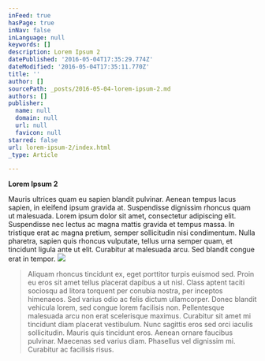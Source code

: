 ```yaml
---
inFeed: true
hasPage: true
inNav: false
inLanguage: null
keywords: []
description: Lorem Ipsum 2
datePublished: '2016-05-04T17:35:29.774Z'
dateModified: '2016-05-04T17:35:11.770Z'
title: ''
author: []
sourcePath: _posts/2016-05-04-lorem-ipsum-2.md
authors: []
publisher:
  name: null
  domain: null
  url: null
  favicon: null
starred: false
url: lorem-ipsum-2/index.html
_type: Article

---
```

**Lorem Ipsum 2**

Mauris ultrices quam eu sapien blandit pulvinar. Aenean tempus lacus sapien, in eleifend ipsum gravida at. Suspendisse dignissim rhoncus quam ut malesuada. Lorem ipsum dolor sit amet, consectetur adipiscing elit. Suspendisse nec lectus ac magna mattis gravida et tempus massa. In tristique erat ac magna pretium, semper sollicitudin nisi condimentum. Nulla pharetra, sapien quis rhoncus vulputate, tellus urna semper quam, et tincidunt ligula ante ut elit. Curabitur at malesuada arcu. Sed blandit congue erat in tempor.
![](https://the-grid-user-content.s3-us-west-2.amazonaws.com/508f6fc6-ab40-42d9-8291-084e9da06924.jpg)

> Aliquam rhoncus tincidunt ex, eget porttitor turpis euismod sed. Proin eu eros sit amet tellus placerat dapibus a ut nisl. Class aptent taciti sociosqu ad litora torquent per conubia nostra, per inceptos himenaeos. Sed varius odio ac felis dictum ullamcorper. Donec blandit vehicula lorem, sed congue lorem facilisis non. Pellentesque malesuada arcu non erat scelerisque maximus. Curabitur sit amet mi tincidunt diam placerat vestibulum. Nunc sagittis eros sed orci iaculis sollicitudin. Mauris quis tincidunt eros. Aenean ornare faucibus pulvinar. Maecenas sed varius diam. Phasellus vel dignissim mi. Curabitur ac facilisis risus.
